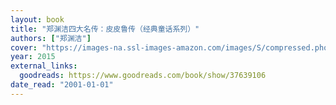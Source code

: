 ```yaml
---
layout: book
title: "郑渊洁四大名传：皮皮鲁传（经典童话系列）"
authors: ["郑渊洁"]
cover: "https://images-na.ssl-images-amazon.com/images/S/compressed.photo.goodreads.com/books/1513764490i/37639106.jpg"
year: 2015
external_links:
  goodreads: https://www.goodreads.com/book/show/37639106
date_read: "2001-01-01"
---
```

